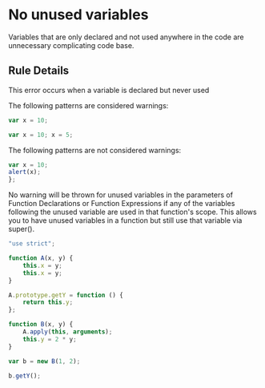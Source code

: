 # No unused variables

Variables that are only declared and not used anywhere in the code are unnecessary complicating code base.


## Rule Details

This error occurs when a variable is declared but never used

The following patterns are considered warnings:

```js
var x = 10;
```
```js
var x = 10; x = 5;
```

The following patterns are not considered warnings:

```js
var x = 10;
alert(x);
};
```

No warning will be thrown for unused variables in the parameters of Function Declarations or Function Expressions if any of the variables following the unused variable are used in that function's scope. This allows you to have unused variables in a function but still use that variable via super().

```js
"use strict";

function A(x, y) {
    this.x = y;
    this.x = y;
}

A.prototype.getY = function () {
    return this.y;
};

function B(x, y) {
    A.apply(this, arguments);
    this.y = 2 * y;
}

var b = new B(1, 2);

b.getY();
```
